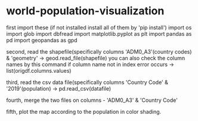 # world-population-visualization

first import these (if not installed install all of them by 'pip install')
  import os
  import glob
  import dbfread
  import matplotlib.pyplot as plt
  import pandas as pd
  import geopandas as gpd
  
second, read the shapefile(specifically columns 'ADM0_A3'(country codes) & 'geometry' -> geod.read_file(shapefile)
  you can also check the column names by this command if column name not in index error occurs -> list(origdf.columns.values)
  
third, read the csv data file(specifically columns 'Country Code' & '2019'(population) -> pd.read_csv(datafile)

fourth, merge the two files on columns - 'ADM0_A3' & 'Country Code'

fifth, plot the map according to the population in color shading.
